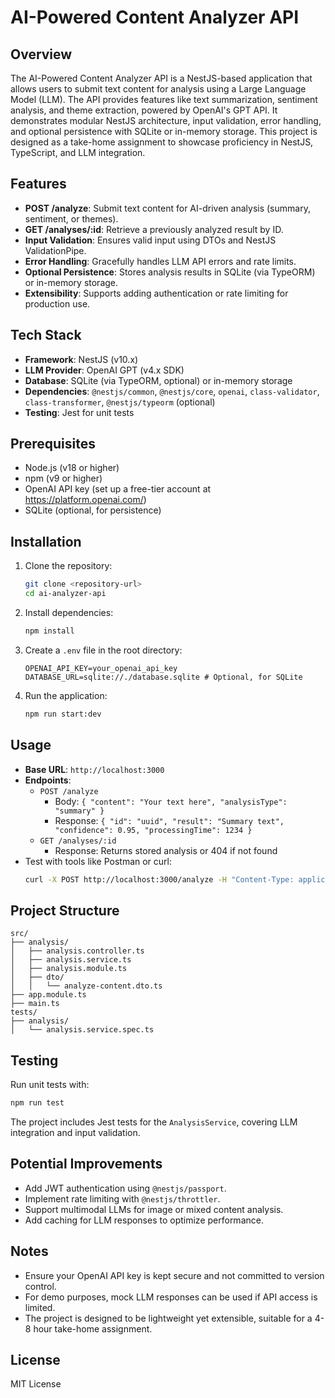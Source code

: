 # AI-Powered Content Analyzer API

## Overview

The AI-Powered Content Analyzer API is a NestJS-based application that allows users to submit text content for analysis using a Large Language Model (LLM). The API provides features like text summarization, sentiment analysis, and theme extraction, powered by OpenAI's GPT API. It demonstrates modular NestJS architecture, input validation, error handling, and optional persistence with SQLite or in-memory storage. This project is designed as a take-home assignment to showcase proficiency in NestJS, TypeScript, and LLM integration.

## Features

- **POST /analyze**: Submit text content for AI-driven analysis (summary, sentiment, or themes).
- **GET /analyses/:id**: Retrieve a previously analyzed result by ID.
- **Input Validation**: Ensures valid input using DTOs and NestJS ValidationPipe.
- **Error Handling**: Gracefully handles LLM API errors and rate limits.
- **Optional Persistence**: Stores analysis results in SQLite (via TypeORM) or in-memory storage.
- **Extensibility**: Supports adding authentication or rate limiting for production use.

## Tech Stack

- **Framework**: NestJS (v10.x)
- **LLM Provider**: OpenAI GPT (v4.x SDK)
- **Database**: SQLite (via TypeORM, optional) or in-memory storage
- **Dependencies**: `@nestjs/common`, `@nestjs/core`, `openai`, `class-validator`, `class-transformer`, `@nestjs/typeorm` (optional)
- **Testing**: Jest for unit tests

## Prerequisites

- Node.js (v18 or higher)
- npm (v9 or higher)
- OpenAI API key (set up a free-tier account at https://platform.openai.com/)
- SQLite (optional, for persistence)

## Installation

1. Clone the repository:
   ```bash
   git clone <repository-url>
   cd ai-analyzer-api
   ```
2. Install dependencies:
   ```bash
   npm install
   ```
3. Create a `.env` file in the root directory:
   ```env
   OPENAI_API_KEY=your_openai_api_key
   DATABASE_URL=sqlite://./database.sqlite # Optional, for SQLite
   ```
4. Run the application:
   ```bash
   npm run start:dev
   ```

## Usage

- **Base URL**: `http://localhost:3000`
- **Endpoints**:
  - `POST /analyze`
    - Body: `{ "content": "Your text here", "analysisType": "summary" }`
    - Response: `{ "id": "uuid", "result": "Summary text", "confidence": 0.95, "processingTime": 1234 }`
  - `GET /analyses/:id`
    - Response: Returns stored analysis or 404 if not found
- Test with tools like Postman or curl:
  ```bash
  curl -X POST http://localhost:3000/analyze -H "Content-Type: application/json" -d '{"content":"This is a sample text.","analysisType":"summary"}'
  ```

## Project Structure

```
src/
├── analysis/
│   ├── analysis.controller.ts
│   ├── analysis.service.ts
│   ├── analysis.module.ts
│   ├── dto/
│   │   └── analyze-content.dto.ts
├── app.module.ts
├── main.ts
tests/
├── analysis/
│   └── analysis.service.spec.ts
```

## Testing

Run unit tests with:

```bash
npm run test
```

The project includes Jest tests for the `AnalysisService`, covering LLM integration and input validation.

## Potential Improvements

- Add JWT authentication using `@nestjs/passport`.
- Implement rate limiting with `@nestjs/throttler`.
- Support multimodal LLMs for image or mixed content analysis.
- Add caching for LLM responses to optimize performance.

## Notes

- Ensure your OpenAI API key is kept secure and not committed to version control.
- For demo purposes, mock LLM responses can be used if API access is limited.
- The project is designed to be lightweight yet extensible, suitable for a 4-8 hour take-home assignment.

## License

MIT License
